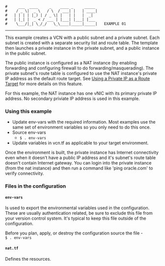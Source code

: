     #     ___  ____     _    ____ _     _____
    #    / _ \|  _ \   / \  / ___| |   | ____|
    #   | | | | |_) | / _ \| |   | |   |  _|
    #   | |_| |  _ < / ___ | |___| |___| |___
    #    \___/|_| \_/_/   \_\____|_____|_____|   EXAMPLE 01
***
This example creates a VCN with a public subnet and a private subnet. Each subnet is created with a separate security list and route table. The template then launches a private instance in the private subnet, and a public instance in the public subnet. 

The public instance is configured as a NAT instance (by enabling forwarding and configuring firewall to do forwarding/masquerading).
The private subnet's route table is configured to use the NAT instance's private IP address as the default route target. See [Using a Private IP as a Route Target](https://docs.us-phoenix-1.oraclecloud.com/Content/Network/Tasks/managingroutetables.htm#privateip) for more details on this feature.

For this example, the NAT instance has one vNIC with its primary private IP address. No secondary priviate IP address is used in this example.  

### Using this example
* Update env-vars with the required information. Most examples use the same set of environment variables so you only need to do this once.
* Source env-vars
  * `$ . env-vars`
* Update variables in vcn.tf as applicable to your target environment.

Once the environment is built, the private instance has Internet connectivity even when it doesn't have a public IP address and it's subnet's route table doesn't contain Internet gateway. You can login into the private instance (from the nat instance) and then run a command like 'ping oracle.com' to verify connectivity.

### Files in the configuration

#### `env-vars`
Is used to export the environmental variables used in the configuration. These are usually authentication related, be sure to exclude this file from your version control system. It's typical to keep this file outside of the configuration.

Before you plan, apply, or destroy the configuration source the file -  
`$ . env-vars`

#### `nat.tf`
Defines the resources. 

